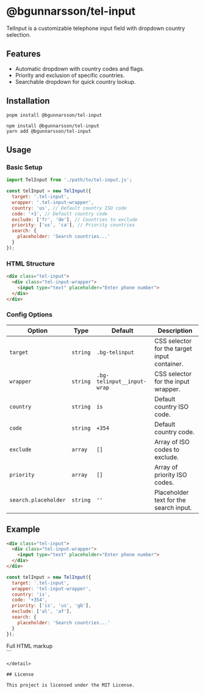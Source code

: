 
# @bgunnarsson/tel-input

TelInput is a customizable telephone input field with dropdown country selection.

## Features

- Automatic dropdown with country codes and flags.
- Priority and exclusion of specific countries.
- Searchable dropdown for quick country lookup.

## Installation

```
pnpm install @bgunnarsson/tel-input

npm install @bgunnarsson/tel-input
yarn add @bgunnarsson/tel-input

```

## Usage

### Basic Setup

```javascript
import TelInput from './path/to/tel-input.js';

const telInput = new TelInput({
  target: '.tel-input',
  wrapper: '.tel-input-wrapper',
  country: 'us', // Default country ISO code
  code: '+1', // Default country code
  exclude: ['fr', 'de'], // Countries to exclude
  priority: ['us', 'ca'], // Priority countries
  search: {
    placeholder: 'Search countries...'
  }
});
```

### HTML Structure

```html
<div class="tel-input">
  <div class="tel-input-wrapper">
    <input type="text" placeholder="Enter phone number">
  </div>
</div>
```

### Config Options

| Option           | Type       | Default        | Description                                      |
|-------------------|------------|----------------|--------------------------------------------------|
| `target`         | `string`   | `.bg-telinput` | CSS selector for the target input container.     |
| `wrapper`        | `string`   | `.bg-telinput__input-wrap` | CSS selector for the input wrapper.             |
| `country`        | `string`   | `is`           | Default country ISO code.                       |
| `code`           | `string`   | `+354`         | Default country code.                           |
| `exclude`        | `array`    | `[]`           | Array of ISO codes to exclude.                  |
| `priority`       | `array`    | `[]`           | Array of priority ISO codes.                    |
| `search.placeholder` | `string` | `''`          | Placeholder text for the search input.          |


## Example

```html
<div class="tel-input">
  <div class="tel-input-wrapper">
    <input type="text" placeholder="Enter phone number">
  </div>
</div>
```

```javascript
const telInput = new TelInput({
  target: '.tel-input',
  wrapper: 'tel-input-wrapper',
  country: 'is',
  code: '+354',
  priority: ['is', 'us', 'gb'],
  exclude: ['al', 'af'],
  search: {
    placeholder: 'Search countries...'
  }
});
```
<detail>
<summary>Full HTML markup</summary>
```

```
</detail>

## License

This project is licensed under the MIT License.



